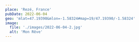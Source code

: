 ```yaml
---
place: 'Rezé, France'
pubDate: 2022-06-04
geo: 'mlat=47.19390&mlon=-1.58324#map=19/47.19390/-1.58324'
image:
  file: './images/2022-06-04-2.jpg'
  alt: 'Mon Rêve'
---
```

